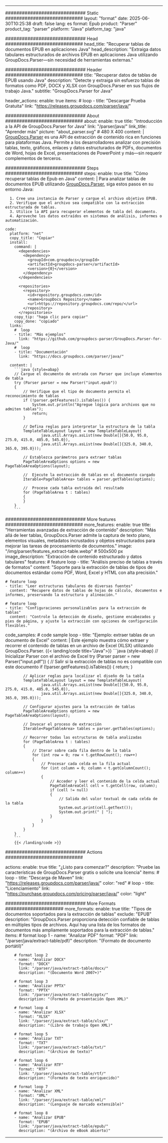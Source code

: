 


---
############################# Static ############################
layout: "format"
date:  2025-06-30T10:25:38
draft: false
lang: es
format: Epub
product: "Parser"
product_tag: "parser"
platform: "Java"
platform_tag: "java"

############################# Head ############################
head_title: "Recuperar tablas de documentos EPUB en aplicaciones Java"
head_description: "Extraiga datos tabulares estructurados de archivos EPUB en aplicaciones Java utilizando GroupDocs.Parser—sin necesidad de herramientas externas."

############################# Header ############################
title: "Recuperar datos de tablas de EPUB usando Java" 
description: "Detecte y extraiga sin esfuerzo tablas de formatos como PDF, DOCX y XLSX con GroupDocs.Parser en sus flujos de trabajo Java."
subtitle: "GroupDocs.Parser for Java" 

header_actions:
  enable: true
  items:
    #  loop
    - title: "Descargar Prueba Gratuita"
      link: "https://releases.groupdocs.com/parser/java/"
      
############################# About ############################
about:
    enable: true
    title: "Introducción a la API de GroupDocs.Parser for Java"
    link: "/parser/java/"
    link_title: "Aprender más"
    picture: "about_parser.svg" # 480 X 400
    content: |
       [GroupDocs.Parser](/parser/java/) es una API de extracción de contenido rica en funciones para plataformas Java. Permite a los desarrolladores analizar con precisión tablas, texto, gráficos, enlaces y datos estructurados de PDFs, documentos de Word, hojas de Excel, presentaciones de PowerPoint y más—sin requerir complementos de terceros.

############################# Steps ############################
steps:
    enable: true
    title: "Cómo recuperar tablas de Epub en Java"
    content: |
      Para analizar tablas de documentos EPUB utilizando [GroupDocs.Parser](/parser/java/), siga estos pasos en su entorno Java:
      
      1. Cree una instancia de Parser y cargue el archivo objetivo EPUB.
      2. Verifique que el archivo sea compatible con la extracción estructurada de tablas.
      3. Utilice la API para recuperar elementos de tabla del documento.
      4. Aproveche los datos extraídos en sistemas de análisis, informes o automatización.
   
    code:
      platform: "net"
      copy_title: "Copiar"
      install:
        command: |
          <dependencies>
            <dependency>
              <groupId>com.groupdocs</groupId>
              <artifactId>groupdocs-parser</artifactId>
              <version>{0}</version>
            </dependency>
          </dependencies>

          <repositories>
            <repository>
              <id>repository.groupdocs.com</id>
              <name>GroupDocs Repository</name>
              <url>https://repository.groupdocs.com/repo/</url>
            </repository>
          </repositories>
        copy_tip: "haga clic para copiar"
        copy_done: "copiado"
      links:
        #  loop
        - title: "Más ejemplos"
          link: "https://github.com/groupdocs-parser/GroupDocs.Parser-for-Java/"
        #  loop
        - title: "Documentación"
          link: "https://docs.groupdocs.com/parser/java/"
          
      content: |
        ```java {style=abap}
        // Cargue el documento de entrada con Parser que incluye elementos de tabla
        try (Parser parser = new Parser("input.epub"))
        {
            // Verifique que el tipo de documento permita el reconocimiento de tablas
            if (!parser.getFeatures().isTables()) {
                System.out.println("Agregue lógica para archivos que no admiten tablas");
                return;
            }

            // Defina reglas para interpretar la estructura de la tabla
            TemplateTableLayout layout = new TemplateTableLayout(
                    java.util.Arrays.asList(new Double[]{50.0, 95.0, 275.0, 415.0, 485.0, 545.0}),
                    java.util.Arrays.asList(new Double[]{325.0, 340.0, 365.0, 395.0}));

            // Establezca parámetros para extraer tablas
            PageTableAreaOptions options = new PageTableAreaOptions(layout);

            //  Ejecute la extracción de tablas en el documento cargado
            Iterable<PageTableArea> tables = parser.getTables(options);

            //  Procese cada tabla extraída del resultado
            for (PageTableArea t : tables) 
            {
            }
        }
        ```            

############################# More features ############################
more_features:
  enable: true
  title: "Herramientas avanzadas de extracción de contenido"
  description: "Más allá de leer tablas, GroupDocs.Parser admite la captura de texto plano, elementos visuales, metadatos incrustados y objetos estructurados para mejorar las tareas de procesamiento de documentos."
  image: "/img/parser/features_extract-table.webp" # 500x500 px
  image_description: "Extracción de contenido estructurado y datos tabulares"
  features:
    # feature loop
    - title: "Análisis preciso de tablas a través de formatos"
      content: "Soporte para la extracción de tablas de tipos de documentos estándar como PDF, Word, Excel y HTML con alta precisión."

    # feature loop
    - title: "Leer estructuras tabulares de diversas fuentes"
      content: "Recupere datos de tablas de hojas de cálculo, documentos e informes, preservando la estructura y alineación."

    # feature loop
    - title: "Configuraciones personalizables para la extracción de tablas"
      content: "Controle la detección de diseño, gestione encabezados y pies de página, y ajuste la extracción con opciones de configuración flexibles."
      
  code_samples:
    # code sample loop
    - title: "Ejemplo: extraer tablas de un documento de Excel"
      content: |
        Este ejemplo muestra cómo extraer y recorrer el contenido de tablas en un archivo de Excel (XLSX) utilizando GroupDocs.Parser.
        {{< landing/code title="Java">}}
        ```java {style=abap}
        //  Inicializar Parser con el archivo de Excel
        try (Parser parser = new Parser("input.pdf"))
        {
            // Salir si la extracción de tablas no es compatible con este documento
            if (!parser.getFeatures().isTables())
            {
                return;
            }

            // Aplicar reglas para localizar el diseño de la tabla
            TemplateTableLayout layout = new TemplateTableLayout(
                    java.util.Arrays.asList(new Double[]{50.0, 95.0, 275.0, 415.0, 485.0, 545.0}),
                    java.util.Arrays.asList(new Double[]{325.0, 340.0, 365.0, 395.0}));

            // Configurar ajustes para la extracción de tablas
            PageTableAreaOptions options = new PageTableAreaOptions(layout);

            // Invocar el proceso de extracción
            Iterable<PageTableArea> tables = parser.getTables(options);

            // Recorrer todas las estructuras de tabla analizadas
            for (PageTableArea t : tables)
            {
                // Iterar sobre cada fila dentro de la tabla
                for (int row = 0; row < t.getRowCount(); row++)
                {
                    // Procesar cada celda en la fila actual
                    for (int column = 0; column < t.getColumnCount(); column++) 
                    {
                        // Acceder y leer el contenido de la celda actual
                        PageTableAreaCell cell = t.getCell(row, column);
                        if (cell != null)
                        {
                            // Salida del valor textual de cada celda de la tabla
                            System.out.print(cell.getText());
                            System.out.print(" | ");
                        }
                    }
                }
            }
        }
        ```
        {{< /landing/code >}}


############################# Actions ############################

actions:
  enable: true
  title: "¿Listo para comenzar?"
  description: "Pruebe las características de GroupDocs.Parser gratis o solicite una licencia"
  items:
    #  loop
    - title: "Descarga de Maven"
      link: "https://releases.groupdocs.com/parser/java/"
      color: "red"
        #  loop
    - title: "Licenciamiento"
      link: "https://purchase.groupdocs.com/pricing/parser/java/"
      color: "light"


############################# More Formats #####################
more_formats:
    enable: true
    title: "Tipos de documentos soportados para la extracción de tablas"
    exclude: "EPUB"
    description: "GroupDocs.Parser proporciona detección confiable de tablas en múltiples tipos de archivos. Aquí hay una lista de los formatos de documentos más ampliamente soportados para la extracción de tablas."
    items: 
        # format loop 1
        - name: "Analizar PDF"
          format: "PDF"
          link: "/parser/java/extract-table/pdf/"
          description: "(Formato de documento portátil)"
          
        # format loop 2
        - name: "Analizar DOCX"
          format: "DOCX"
          link: "/parser/java/extract-table/docx/"
          description: "(Documento Word 2007+)"
          
        # format loop 3
        - name: "Analizar PPTX"
          format: "PPTX"
          link: "/parser/java/extract-table/pptx/"
          description: "(Formato de presentación Open XML)"
          
        # format loop 4
        - name: "Analizar XLSX"
          format: "XLSX"
          link: "/parser/java/extract-table/xlsx/"
          description: "(Libro de trabajo Open XML)"
          
        # format loop 5
        - name: "Analizar TXT"
          format: "TXT"
          link: "/parser/java/extract-table/txt/"
          description: "(Archivo de texto)"
          
        # format loop 6
        - name: "Analizar RTF"
          format: "RTF"
          link: "/parser/java/extract-table/rtf/"
          description: "(Formato de texto enriquecido)"
          
        # format loop 7
        - name: "Analizar XML"
          format: "XML"
          link: "/parser/java/extract-table/xml/"
          description: "(Lenguaje de marcado extensible)"
          
        # format loop 8
        - name: "Analizar EPUB"
          format: "EPUB"
          link: "/parser/java/extract-table/epub/"
          description: "(Archivo de eBook abierto)"
         
          

---